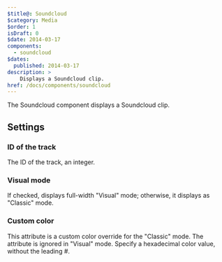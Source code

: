 ```yaml
---
$title@: Soundcloud
$category: Media
$order: 1
isDraft: 0
$date: 2014-03-17
components:
  - soundcloud
$dates:
  published: 2014-03-17
description: >
    Displays a Soundcloud clip.
href: /docs/components/soundcloud
---
```

<p>The Soundcloud component displays a Soundcloud clip.</p>
<amp-soundcloud height=166
    layout="fixed-height"
    data-trackid="243169232"
     data-color="ff5500">
</amp-soundcloud>
<h2 class="mt4 mb4">Settings</h2>
<h3 class="mb3 mt3">ID of the track</h3>
The ID of the track, an integer.
<h3 class="mb3 mt3">Visual mode</h3>
If checked, displays full-width "Visual" mode; otherwise, it displays as "Classic" mode. 
<h3 class="mb3 mt3">Custom color</h3>
This attribute is a custom color override for the "Classic" mode. The attribute is ignored in "Visual" mode. Specify a hexadecimal color value, without the leading #.
